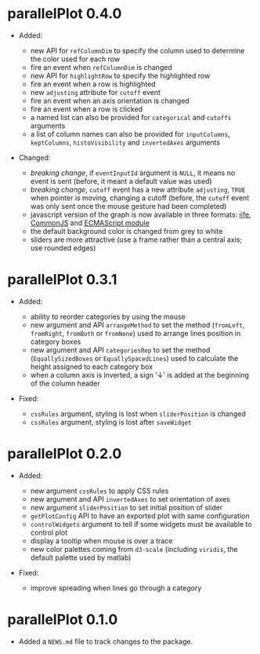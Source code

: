 # parallelPlot 0.4.0

* Added:
  * new API for `refColumnDim` to specify the column used to determine the color used for each row
  * fire an event when `refColumnDim` is changed
  * new API for `highlightRow` to specify the highlighted row
  * fire an event when a row is highlighted
  * new `adjusting` attribute for `cutoff` event
  * fire an event when an axis orientation is changed
  * fire an event when a row is clicked
  * a named list can also be provided for `categorical` and `cutoffs` arguments
  * a list of column names can also be provided for `inputColumns`, `keptColumns`, `histoVisibility` and `invertedAxes` arguments

* Changed:
  * *breaking change*, if `eventInputId` argument is `NULL`, it means no event is sent (before, it meant a default value was used)
  * *breaking change*, `cutoff` event has a new attribute `adjusting`, `TRUE` when pointer is moving, changing a cutoff (before, the `cutoff` event was only sent once the mouse gesture had been completed)
  * javascript version of the graph is now available in three formats: [iife](https://esbuild.github.io/api/#format-iife), [CommonJS](https://esbuild.github.io/api/#format-commonjs) and [ECMAScript module](https://esbuild.github.io/api/#format-esm)
  * the default background color is changed from grey to white
  * sliders are more attractive (use a frame rather than a central axis; use rounded edges)

# parallelPlot 0.3.1

* Added:
  * ability to reorder categories by using the mouse
  * new argument and API `arrangeMethod` to set the method (`fromLeft`, `fromRight`, `fromBoth` or `fromNone`) used to arrange lines position in category boxes
  * new argument and API `categoriesRep` to set the method (`EquallySizedBoxes` or `EquallySpacedLines`) used to calculate the height assigned to each category box
  * when a column axis is inverted, a sign '↓' is added at the beginning of the column header 

* Fixed:
  * `cssRules` argument, styling is lost when `sliderPosition` is changed
  * `cssRules` argument, styling is lost after `saveWidget`

# parallelPlot 0.2.0

* Added:
  * new argument `cssRules` to apply CSS rules
  * new argument and API `invertedAxes` to set orientation of axes
  * new argument `sliderPosition` to set initial position of slider
  * `getPlotConfig` API to have an exported plot with same configuration
  * `controlWidgets` argument to tell if some widgets must be available to control plot
  * display a tooltip when mouse is over a trace
  * new color palettes coming from `d3-scale` (including `viridis`, the default palette used by matlab)

* Fixed:
  * improve spreading when lines go through a category

# parallelPlot 0.1.0

* Added a `NEWS.md` file to track changes to the package.
